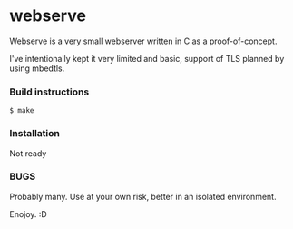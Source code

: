 # webserve

Webserve is a very small webserver written in C as a proof-of-concept.

I've intentionally kept it very limited and basic, support of TLS planned by using mbedtls.

### Build instructions
```
$ make
```

### Installation

Not ready

### BUGS

Probably many. Use at your own risk, better in an isolated environment.

Enojoy. :D
